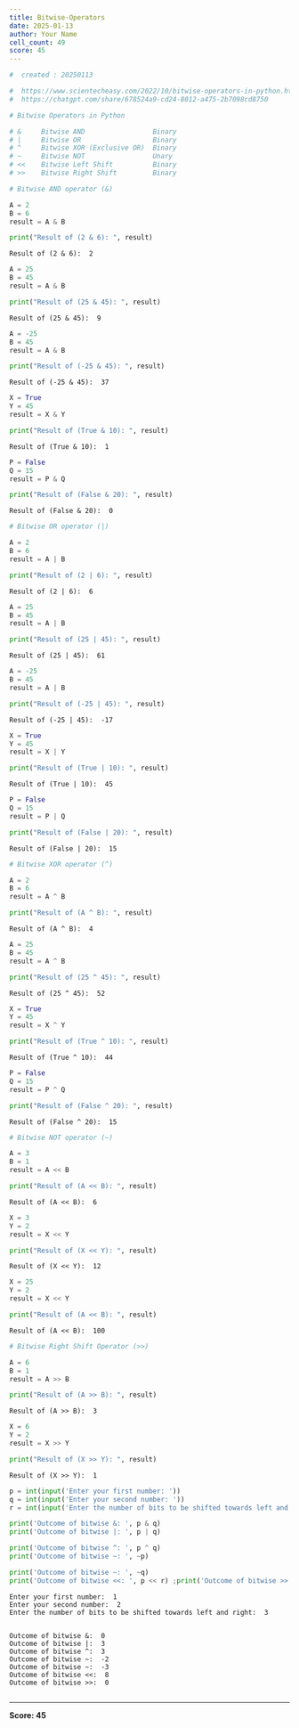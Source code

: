 ```yaml
---
title: Bitwise-Operators
date: 2025-01-13
author: Your Name
cell_count: 49
score: 45
---
```


```python
#  created : 20250113
```


```python
#  https://www.scientecheasy.com/2022/10/bitwise-operators-in-python.html/
#  https://chatgpt.com/share/678524a9-cd24-8012-a475-2b7098cd8750
```


```python
# Bitwise Operators in Python
```


```python
# &	    Bitwise AND	                Binary
# |	    Bitwise OR	                Binary
# ^	    Bitwise XOR (Exclusive OR)	Binary
# ~	    Bitwise NOT	                Unary
# <<	Bitwise Left Shift	        Binary
# >>	Bitwise Right Shift      	Binary
```


```python
# Bitwise AND operator (&)
```


```python
A = 2
B = 6
result = A & B
```


```python
print("Result of (2 & 6): ", result)
```

    Result of (2 & 6):  2



```python
A = 25
B = 45
result = A & B
```


```python
print("Result of (25 & 45): ", result)
```

    Result of (25 & 45):  9



```python
A = -25
B = 45
result = A & B
```


```python
print("Result of (-25 & 45): ", result)

```

    Result of (-25 & 45):  37



```python
X = True
Y = 45
result = X & Y
```


```python
print("Result of (True & 10): ", result)
```

    Result of (True & 10):  1



```python
P = False
Q = 15
result = P & Q
```


```python
print("Result of (False & 20): ", result)
```

    Result of (False & 20):  0



```python
# Bitwise OR operator (|)

```


```python
A = 2
B = 6
result = A | B
```


```python
print("Result of (2 | 6): ", result)
```

    Result of (2 | 6):  6



```python
A = 25
B = 45
result = A | B
```


```python
print("Result of (25 | 45): ", result)
```

    Result of (25 | 45):  61



```python
A = -25
B = 45
result = A | B
```


```python
print("Result of (-25 | 45): ", result)

```

    Result of (-25 | 45):  -17



```python
X = True
Y = 45
result = X | Y
```


```python
print("Result of (True | 10): ", result)
```

    Result of (True | 10):  45



```python
P = False
Q = 15
result = P | Q
```


```python
print("Result of (False | 20): ", result)
```

    Result of (False | 20):  15



```python
# Bitwise XOR operator (^)

```


```python
A = 2
B = 6
result = A ^ B
```


```python
print("Result of (A ^ B): ", result)
```

    Result of (A ^ B):  4



```python
A = 25
B = 45
result = A ^ B

```


```python
print("Result of (25 ^ 45): ", result)
```

    Result of (25 ^ 45):  52



```python
X = True
Y = 45
result = X ^ Y
```


```python
print("Result of (True ^ 10): ", result)

```

    Result of (True ^ 10):  44



```python
P = False
Q = 15
result = P ^ Q
```


```python
print("Result of (False ^ 20): ", result)
```

    Result of (False ^ 20):  15



```python
# Bitwise NOT operator (~)

```


```python
A = 3
B = 1
result = A << B
```


```python
print("Result of (A << B): ", result)

```

    Result of (A << B):  6



```python
X = 3
Y = 2
result = X << Y
```


```python
print("Result of (X << Y): ", result)
```

    Result of (X << Y):  12



```python
X = 25
Y = 2
result = X << Y
```


```python
print("Result of (A << B): ", result)
```

    Result of (A << B):  100



```python
# Bitwise Right Shift Operator (>>)

```


```python
A = 6
B = 1
result = A >> B
```


```python
print("Result of (A >> B): ", result)
```

    Result of (A >> B):  3



```python
X = 6
Y = 2
result = X >> Y
```


```python
print("Result of (X >> Y): ", result)
```

    Result of (X >> Y):  1



```python
p = int(input('Enter your first number: '))
q = int(input('Enter your second number: '))
r = int(input('Enter the number of bits to be shifted towards left and right: '))

print('Outcome of bitwise &: ', p & q)
print('Outcome of bitwise |: ', p | q)

print('Outcome of bitwise ^: ', p ^ q)
print('Outcome of bitwise ~: ', ~p)

print('Outcome of bitwise ~: ', ~q)
print('Outcome of bitwise <<: ', p << r) ;print('Outcome of bitwise >>: ', p >> r)

```

    Enter your first number:  1
    Enter your second number:  2
    Enter the number of bits to be shifted towards left and right:  3


    Outcome of bitwise &:  0
    Outcome of bitwise |:  3
    Outcome of bitwise ^:  3
    Outcome of bitwise ~:  -2
    Outcome of bitwise ~:  -3
    Outcome of bitwise <<:  8
    Outcome of bitwise >>:  0



```python

```


---
**Score: 45**